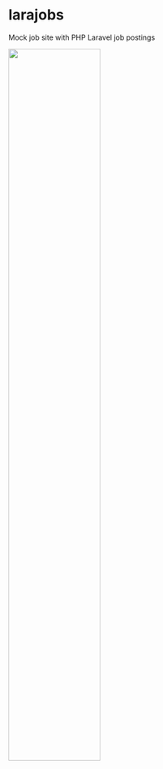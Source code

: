 # larajobs
Mock job site with PHP Laravel job postings 

<img src="[larajobs.png](https://ibb.co/vBsw3Ky)" width="60%" height="60%"/>
